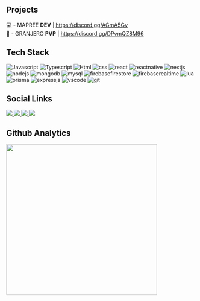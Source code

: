 ## Projects

💻 - MAPREE **DEV** | https://discord.gg/AGmA5Gv
</br>
🔫 - GRANJERO **PVP** | https://discord.gg/DPvmQZ8M96

## Tech Stack

![Javascript](https://img.shields.io/badge/-JavaScript-2d333b?style=for-the-badge&logo=javascript)
![Typescript](https://img.shields.io/badge/-Typescript-2d333b?style=for-the-badge&logo=typescript)
![Html](https://img.shields.io/badge/-HTML-2d333b?style=for-the-badge&logo=html5)
![css](https://img.shields.io/badge/-CSS-2d333b?style=for-the-badge&logo=css3)
![react](https://img.shields.io/badge/-React-2d333b?style=for-the-badge&logo=react)
![reactnative](https://img.shields.io/badge/-React&nbsp;Native-2d333b?style=for-the-badge&logo=react)
![nextjs](https://img.shields.io/badge/-NextJS-2d333b?style=for-the-badge&logo=next.js)
![nodejs](https://img.shields.io/badge/-NodeJS-2d333b?style=for-the-badge&logo=node.js)
![mongodb](https://img.shields.io/badge/-MongoDB-2d333b?style=for-the-badge&logo=mongodb)
![mysql](https://img.shields.io/badge/-MYSQL-2d333b?style=for-the-badge&logo=mysql)
![firebasefirestore](https://img.shields.io/badge/-Firebase&nbsp;Firestore-2d333b?style=for-the-badge&logo=firebase)
![firebaserealtime](https://img.shields.io/badge/-Firebase&nbsp;Realtime&nbsp;Database-2d333b?style=for-the-badge&logo=firebase)
![lua](https://img.shields.io/badge/-Lua-2d333b?style=for-the-badge&logo=lua)
![prisma](https://img.shields.io/badge/-Prisma-2d333b?style=for-the-badge&logo=prisma)
![expressjs](https://img.shields.io/badge/-express.js-2d333b?style=for-the-badge&logo=express)
![vscode](https://img.shields.io/badge/-VS%20CODE-2d333b?style=for-the-badge&logo=visualstudiocode)
![git](https://img.shields.io/badge/-Git-2d333b?style=for-the-badge&logo=git)


## Social Links

<p text-align="left" >
  <a href="https://www.linkedin.com/in/mapree/" target="_blank">
     <img src="https://img.shields.io/badge/-Linkedin-2d333b?style=for-the-badge&logo=linkedin"/>
  </a>
  <a href="https://discord.gg/AGmA5Gv" target="_blank">
     <img src="https://img.shields.io/badge/-Discord-2d333b?style=for-the-badge&logo=discord"/>
  </a>
  <a href="https://www.instagram.com/mapreedev/" target="_blank">
     <img src="https://img.shields.io/badge/-instagram-2d333b?style=for-the-badge&logo=instagram"/>
  </a>
  <a href="https://portfolio.mapree.com.br/" target="_blank">
     <img src="https://img.shields.io/badge/-portfolio-2d333b?style=for-the-badge"/>
  </a>
</p>

## Github Analytics
<p text-align="left" >
<img width="400em" src="https://github-readme-stats.vercel.app/api?username=mapreedev&show_icons=true&bg_color=2d333b&text_color=adbac7&hide_border=true"/>
</p>

